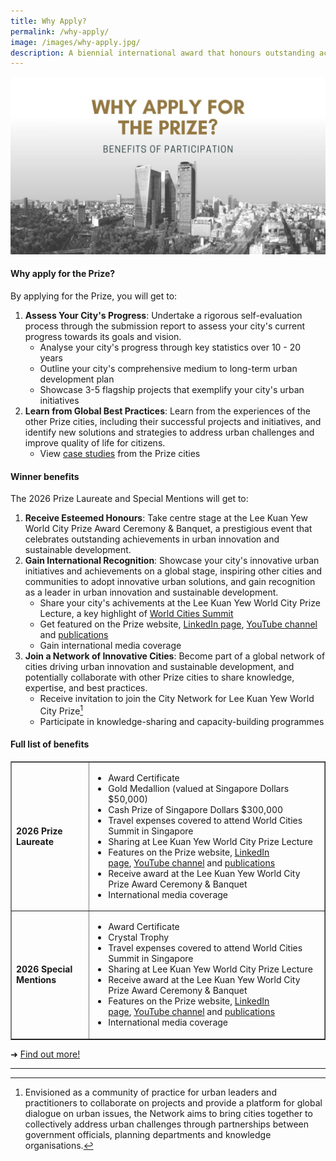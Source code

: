 ```yaml
---
title: Why Apply?
permalink: /why-apply/
image: /images/why-apply.jpg/
description: A biennial international award that honours outstanding achievements and contributions to the creation of liveable, vibrant and sustainable urban communities around the world.
---
```


![Why oh why](/images/why-apply.jpg)

#### **Why apply for the Prize?**

By applying for the Prize, you will get to: 

1. **Assess Your City's Progress**: Undertake a rigorous self-evaluation process through the submission report to assess your city's current progress towards its goals and vision.
   - Analyse your city's progress through key statistics over 10 - 20 years
   - Outline your city's comprehensive medium to long-term urban development plan
   - Showcase 3-5 flagship projects that exemplify your city's urban initiatives 
2. **Learn from Global Best Practices**: Learn from the experiences of the other Prize cities, including their successful projects and initiatives, and identify new solutions and strategies to address urban challenges and improve quality of life for citizens.
   - View [case studies](/resources/case-studies/) from the Prize cities

#### **Winner benefits**

The 2026 Prize Laureate and Special Mentions will get to:

1. **Receive Esteemed Honours**: Take centre stage at the Lee Kuan Yew World City Prize Award Ceremony & Banquet, a prestigious event that celebrates outstanding achievements in urban innovation and sustainable development.
2. **Gain International Recognition**: Showcase your city's innovative urban initiatives and achievements on a global stage, inspiring other cities and communities to adopt innovative urban solutions, and gain recognition as a leader in urban innovation and sustainable development. 
   - Share your city's achivements at the Lee Kuan Yew World City Prize Lecture, a key highlight of [World Cities Summit](https://www.worldcitiessummit.com.sg/)
   - Get featured on the Prize website, [LinkedIn page](https://www.linkedin.com/company/worldcityprize/), [YouTube channel](https://www.youtube.com/@worldcityprize) and [publications](documents/worldcityprize-2024.pdf/)
   - Gain international media coverage
3. **Join a Network of Innovative Cities**: Become part of a global network of cities driving urban innovation and sustainable development, and potentially collaborate with other Prize cities to share knowledge, expertise, and best practices.
   - Receive invitation to join the City Network for Lee Kuan Yew World City Prize[^1]
   - Participate in knowledge-sharing and capacity-building programmes

#### **Full list of benefits**

<table border="1">
<tbody>
<tr>
<td><strong>2026 Prize Laureate</strong></td>
<td>
<ul>
<li>Award Certificate</li>
<li>Gold Medallion (valued at Singapore Dollars $50,000)</li>
<li>Cash Prize of Singapore Dollars $300,000</li>
<li>Travel expenses covered to attend World Cities Summit in Singapore</li>
<li>Sharing at Lee Kuan Yew World City Prize Lecture</li>
<li>Features on the Prize website, <a href="https://www.linkedin.com/company/worldcityprize/" rel="nofollow">LinkedIn page</a>,&nbsp;<a href="https://www.youtube.com/@worldcityprize" rel="nofollow">YouTube channel</a>&nbsp;and&nbsp;<a href="https://github.com/isomerpages/ura-lkywcp/blob/staging/_apply/documents/worldcityprize-2024.pdf">publications</a></li>
<li>Receive award at the Lee Kuan Yew World City Prize Award Ceremony &amp; Banquet</li>
<li>International media coverage</li>
</ul>
</td>
</tr>
<tr>
<td><strong>2026 Special Mentions</strong></td>
<td>
<ul>
<li>Award Certificate</li>
<li>Crystal Trophy</li>
<li>Travel expenses covered to attend World Cities Summit in Singapore</li>
<li>Sharing at Lee Kuan Yew World City Prize Lecture</li>
<li>Receive award at the Lee Kuan Yew World City Prize Award Ceremony &amp; Banquet</li>
<li>Features on the Prize website, <a href="https://www.linkedin.com/company/worldcityprize/" rel="nofollow">LinkedIn page</a>,&nbsp;<a href="https://www.youtube.com/@worldcityprize" rel="nofollow">YouTube channel</a>&nbsp;and&nbsp;<a href="https://github.com/isomerpages/ura-lkywcp/blob/staging/_apply/documents/worldcityprize-2024.pdf">publications</a></li>
<li>International media coverage</li>
</ul>
</td>
</tr>
</tbody>
</table>

➜ [Find out more!](/prize-cycle/)

---

[^1]: Envisioned as a community of practice for urban leaders and practitioners to collaborate on projects and provide a platform for global dialogue on urban issues, the Network aims to bring cities together to collectively address urban challenges through partnerships between government officials, planning departments and knowledge organisations.
